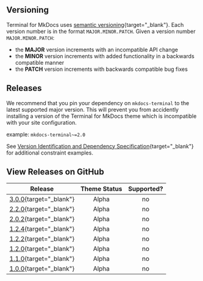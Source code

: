 ## Versioning

Terminal for MkDocs uses [semantic versioning]{target="_blank"}.  Each version number is in the format `MAJOR.MINOR.PATCH`.  Given a version number `MAJOR.MINOR.PATCH`:

- the **MAJOR** version increments with an incompatible API change
- the **MINOR** version increments with added functionality in a backwards compatible manner
- the **PATCH** version increments with backwards compatible bug fixes

[semantic versioning]: https://semver.org/#semantic-versioning-200


## Releases

We recommend that you pin your dependency on `mkdocs-terminal` to the latest supported major version.  This will prevent you from accidently installing a version of the Terminal for MkDocs theme which is incompatible with your site configuration.

example: `mkdocs-terminal~=2.0`

See [Version Identification and Dependency Specification]{target="_blank"} for additional constraint examples.

[Version Identification and Dependency Specification]: https://peps.python.org/pep-0440/#examples


## View Releases on GitHub

|         Release          | Theme Status | Supported? |
| :----------------------: | :----------: | :--------: |
| [3.0.0]{target="_blank"} |    Alpha     |     no     |
| [2.2.0]{target="_blank"} |    Alpha     |     no     |
| [2.0.2]{target="_blank"} |    Alpha     |     no     |
| [1.2.4]{target="_blank"} |    Alpha     |     no     |
| [1.2.2]{target="_blank"} |    Alpha     |     no     |
| [1.2.0]{target="_blank"} |    Alpha     |     no     |
| [1.1.0]{target="_blank"} |    Alpha     |     no     |
| [1.0.0]{target="_blank"} |    Alpha     |     no     |

<br>

  [1.0.0]: https://github.com/ntno/mkdocs-terminal/releases/tag/1.0.0
  [1.1.0]: https://github.com/ntno/mkdocs-terminal/releases/tag/1.1.0
  [1.2.0]: https://github.com/ntno/mkdocs-terminal/releases/tag/1.2.0
  [1.2.2]: https://github.com/ntno/mkdocs-terminal/releases/tag/1.2.2
  [1.2.4]: https://github.com/ntno/mkdocs-terminal/releases/tag/1.2.4
  [2.0.2]: https://github.com/ntno/mkdocs-terminal/releases/tag/2.0.2
  [2.2.0]: https://github.com/ntno/mkdocs-terminal/releases/tag/2.2.0
  [3.0.0]: https://github.com/ntno/mkdocs-terminal/releases/tag/3.0.0

